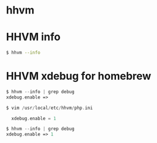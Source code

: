 hhvm
===

# HHVM info

```bash
$ hhvm --info
```

# HHVM xdebug for homebrew

```php
$ hhvm --info | grep debug
xdebug.enable =>

$ vim /usr/local/etc/hhvm/php.ini

  xdebug.enable = 1

$ hhvm --info | grep debug
xdebug.enable => 1
```
